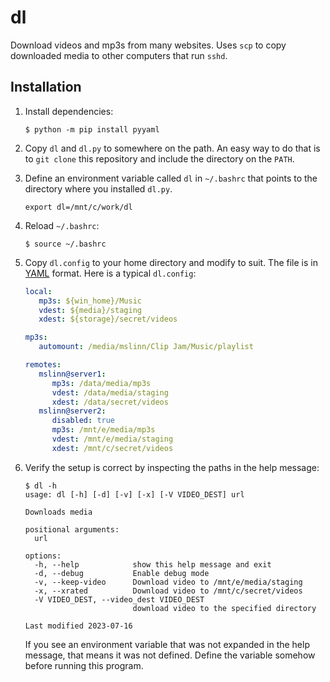 # dl

Download videos and mp3s from many websites.
Uses `scp` to copy downloaded media to other computers that run `sshd`.

## Installation

1. Install dependencies:

   ```shell
   $ python -m pip install pyyaml
   ```

2. Copy `dl` and `dl.py` to somewhere on the path.
   An easy way to do that is to `git clone` this repository and include the directory on the `PATH`.

3. Define an environment variable called `dl` in `~/.bashrc` that points to the directory where you installed `dl.py`.

   ```
   export dl=/mnt/c/work/dl
   ```

4. Reload `~/.bashrc`:

   ```shell
   $ source ~/.bashrc
   ```

5. Copy `dl.config` to your home directory and modify to suit.
   The file is in [YAML](https://yaml.org/) format.
   Here is a typical `dl.config`:

   ```yaml
   local:
      mp3s: ${win_home}/Music
      vdest: ${media}/staging
      xdest: ${storage}/secret/videos

   mp3s:
      automount: /media/mslinn/Clip Jam/Music/playlist

   remotes:
      mslinn@server1:
         mp3s: /data/media/mp3s
         vdest: /data/media/staging
         xdest: /data/secret/videos
      mslinn@server2:
         disabled: true
         mp3s: /mnt/e/media/mp3s
         vdest: /mnt/e/media/staging
         xdest: /mnt/c/secret/videos
   ```

6. Verify the setup is correct by inspecting the paths in the help message:

    ```shell
    $ dl -h
    usage: dl [-h] [-d] [-v] [-x] [-V VIDEO_DEST] url

    Downloads media

    positional arguments:
      url

    options:
      -h, --help            show this help message and exit
      -d, --debug           Enable debug mode
      -v, --keep-video      Download video to /mnt/e/media/staging
      -x, --xrated          Download video to /mnt/c/secret/videos
      -V VIDEO_DEST, --video_dest VIDEO_DEST
                            download video to the specified directory

    Last modified 2023-07-16
    ```

    If you see an environment variable that was not expanded in the help message,
    that means it was not defined.
    Define the variable somehow before running this program.
